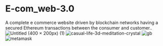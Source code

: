 # E-com_web-3.0
A complete e commerce website driven by blockchain networks having a secured Ethereum transactions between the consumer and customer..
![Untitled (400 × 200px) (1)](https://user-images.githubusercontent.com/82643732/151038791-69ac602f-7f3f-4fd7-9c09-86c533068409.png)
![casual-life-3d-meditation-crystal](https://user-images.githubusercontent.com/82643732/151039320-08fb3aea-37e1-477b-b128-203688b47f0c.png)
![gb](https://user-images.githubusercontent.com/82643732/151039749-1a1c8a69-ed2a-44c4-a916-2e5698208c7c.png)
![metamask](https://user-images.githubusercontent.com/82643732/151039888-caa41521-3d77-42b8-ac20-b2e19cce347e.png)

